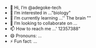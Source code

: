 - 👋 Hi, I’m @adegoke-tech
- 👀 I’m interested in ..."biology"
- 🌱 I’m currently learning ...'' The brain ""  
- 💞️ I’m looking to collaborate on ...
- 📫 How to reach me ...' 12357388"
- 😄 Pronouns: ...
- ⚡ Fun fact: ...

<!---
adegoke-tech/adegoke-tech is a ✨ special ✨ repository because its `README.md` (this file) appears on your GitHub profile.
You can click the Preview link to take a look at your changes.
--->
